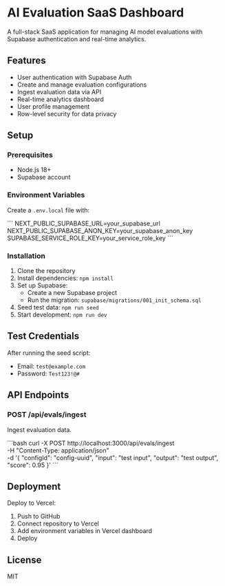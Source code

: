 # AI Evaluation SaaS Dashboard

A full-stack SaaS application for managing AI model evaluations with Supabase authentication and real-time analytics.

## Features

- User authentication with Supabase Auth
- Create and manage evaluation configurations
- Ingest evaluation data via API
- Real-time analytics dashboard
- User profile management
- Row-level security for data privacy

## Setup

### Prerequisites

- Node.js 18+
- Supabase account

### Environment Variables

Create a `.env.local` file with:

\`\`\`
NEXT_PUBLIC_SUPABASE_URL=your_supabase_url
NEXT_PUBLIC_SUPABASE_ANON_KEY=your_supabase_anon_key
SUPABASE_SERVICE_ROLE_KEY=your_service_role_key
\`\`\`

### Installation

1. Clone the repository
2. Install dependencies: `npm install`
3. Set up Supabase:
   - Create a new Supabase project
   - Run the migration: `supabase/migrations/001_init_schema.sql`
4. Seed test data: `npm run seed`
5. Start development: `npm run dev`

## Test Credentials

After running the seed script:

- Email: `test@example.com`
- Password: `Test123!@#`

## API Endpoints

### POST /api/evals/ingest

Ingest evaluation data.

\`\`\`bash
curl -X POST http://localhost:3000/api/evals/ingest \
  -H "Content-Type: application/json" \
  -d '{
    "configId": "config-uuid",
    "input": "test input",
    "output": "test output",
    "score": 0.95
  }'
\`\`\`

## Deployment

Deploy to Vercel:

1. Push to GitHub
2. Connect repository to Vercel
3. Add environment variables in Vercel dashboard
4. Deploy

## License

MIT
